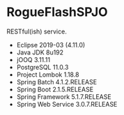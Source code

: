 # RogueFlashSPJO

RESTful(ish) service.

- Eclipse 2019-03 (4.11.0)
- Java JDK 8u192
- jOOQ 3.11.11
- PostgreSQL 11.0.3
- Project Lombok 1.18.8
- Spring Batch 4.1.2.RELEASE
- Spring Boot 2.1.5.RELEASE
- Spring Framework 5.1.7.RELEASE
- Spring Web Service 3.0.7.RELEASE